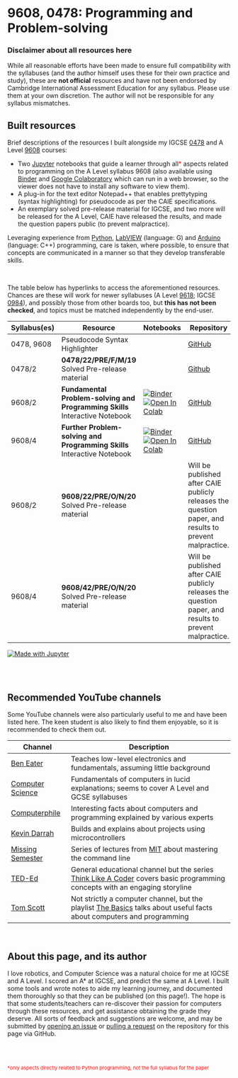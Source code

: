 # 9608, 0478: Programming and Problem-solving

### Disclaimer about all resources here
While all reasonable efforts have been made to ensure full compatibility with the syllabuses (and the author himself uses these for their own practice and study), these are **not official** resources and have not been endorsed by Cambridge International Assessment Education for any syllabus. Please use them at your own discretion. The author will not be responsible for any syllabus mismatches.

## Built resources

Brief descriptions of the resources I built alongside my IGCSE [0478](https://www.cambridgeinternational.org/programmes-and-qualifications/cambridge-igcse-computer-science-0478/) and A Level [9608](https://www.cambridgeinternational.org/programmes-and-qualifications/cambridge-international-as-and-a-level-computer-science-9608/) courses:

* Two [Jupyter](https://jupyter.org/) notebooks that guide a learner through all<span style="color:red">\*</span> aspects related to programming on the A Level syllabus 9608 (also available using [Binder](https://mybinder.org/) and [Google Colaboratory](https://colab.research.google.com/) which can run in a web browser, so the viewer does not have to install any software to view them).
* A plug-in for the text editor Notepad++ that enables prettytyping (syntax highlighting) for pseudocode as per the CAIE specifications.
* An exemplary solved pre-release material for IGCSE, and two more will be released for the A Level, CAIE have released the results, and made the question papers public (to prevent malpractice).

Leveraging experience from [Python](https://www.python.org/), [LabVIEW](http://labview.com/) (language: G) and [Arduino](https://arduino.cc/) (language: C++) programming, care is taken, where possible, to ensure that concepts are communicated in a manner so that they develop transferable skills.

<br>

The table below has hyperlinks to access the aforementioned resources. Chances are these will work for newer syllabuses (A Level [9618](https://www.cambridgeinternational.org/programmes-and-qualifications/cambridge-international-as-and-a-level-computer-science-9618/); IGCSE [0984](https://www.cambridgeinternational.org/programmes-and-qualifications/cambridge-igcse-9-1-computer-science-0984/)), and possibly those from other boards too, but **this has not been checked**, and topics must be matched independently by the end-user.

| Syllabus(es) | Resource | Notebooks | Repository |
| -- | -- | -- | -- |
| 0478, 9608 | Pseudocode Syntax Highlighter | | [GitHub](https://github.com/eccentricOrange/NPP-CAIE-Pseudocode-Highlighting-plugin) |
| 0478/2 | **0478/22/PRE/F/M/19** <br> Solved  Pre-release material | | [Github](https://github.com/eccentricOrange/0478-22-PRE-F-M-19) |
| 9608/2 | **Fundamental Problem-solving and Programming Skills** <br> Interactive Notebook | [![Binder](https://mybinder.org/badge_logo.svg)](https://mybinder.org/v2/gh/eccentricOrange/9608-Programming-Interactive-Notes/master?filepath=Section%202%20Fundamental%20Problem-solving%20and%20Programming%20Skills.ipynb) <br> [![Open In Colab](https://colab.research.google.com/assets/colab-badge.svg)](https://colab.research.google.com/github/eccentricOrange/9608-Programming-Interactive-Notes/blob/master/Section%202%20Fundamental%20Problem-solving%20and%20Programming%20Skills.ipynb) | [GitHub](https://github.com/eccentricOrange/9608-Programming-Interactive-Notes/blob/master/Section%202%20Fundamental%20Problem-solving%20and%20Programming%20Skills.ipynb) |
| 9608/4 | **Further Problem-solving and Programming Skills** <br> Interactive Notebook | [![Binder](https://mybinder.org/badge_logo.svg)](https://mybinder.org/v2/gh/eccentricOrange/9608-Programming-Interactive-Notes/master?filepath=Section%204%20Further%20Problem-solving%20and%20Programming%20Skills.ipynb) <br> [![Open In Colab](https://colab.research.google.com/assets/colab-badge.svg)](https://colab.research.google.com/github/eccentricOrange/9608-Programming-Interactive-Notes/blob/master/Section%204%20Further%20Problem-solving%20and%20Programming%20Skills.ipynb) | [GitHub](https://github.com/eccentricOrange/9608-Programming-Interactive-Notes/blob/master/Section%204%20Further%20Problem-solving%20and%20Programming%20Skills.ipynb) |
| 9608/2 | **9608/22/PRE/O/N/20** <br> Solved Pre-release material | <td colspan="2"> Will be published after CAIE publicly releases the question paper, and results to prevent malpractice. </td> |
| 9608/4 | **9608/42/PRE/O/N/20** <br> Solved Pre-release material | <td colspan="2"> Will be published after CAIE publicly releases the question paper, and results to prevent malpractice. </td> |

[![Made with Jupyter](https://img.shields.io/badge/Notebooks%20made%20with-Jupyter-orange?style=for-the-badge&logo=Jupyter)](https://jupyter.org/try)

<br>
<br>

## Recommended YouTube channels
Some YouTube channels were also particularly useful to me and have been listed here. The keen student is also likely to find them enjoyable, so it is recommended to check them out.

| Channel | Description |
| -- | -- |
| [Ben Eater](https://www.youtube.com/user/eaterbc) | Teaches low-level electronics and fundamentals, assuming little background |
| [Computer Science](https://www.youtube.com/channel/UCSX3MR0gnKDxyXAyljWzm0Q) | Fundamentals of computers in lucid explanations; seems to cover A Level and GCSE syllabuses |
| [Computerphile](https://www.youtube.com/user/Computerphile) | Interesting facts about computers and programming explained by various experts |
| [Kevin Darrah](https://www.youtube.com/user/kdarrah1234) | Builds and explains about projects using microcontrollers |
| [Missing Semester](https://www.youtube.com/channel/UCuXy5tCgEninup9cGplbiFw) | Series of lectures from [MIT](https://web.mit.edu) about mastering the command line |
| [TED-Ed](https://www.youtube.com/user/TEDEducation) | General educational channel but the series [Think Like A Coder](https://www.youtube.com/playlist?list=PLJicmE8fK0EgogMqDYMgcADT1j5b911or) covers basic programming concepts with an engaging storyline |
| [Tom Scott](https://www.youtube.com/user/enyay) | Not strictly a computer channel, but the playlist [The Basics](https://www.youtube.com/playlist?list=PL96C35uN7xGLLeET0dOWaKHkAlPsrkcha) talks about useful facts about computers and programming |

<br>

## About this page, and its author
I love robotics, and Computer Science was a natural choice for me at IGCSE and A Level. I scored an A* at IGCSE, and predict the same at A Level. I built some tools and wrote notes to aide my learning journey, and documented them thoroughly so that they can be published (on this page!). The hope is that some students/teachers can re-discover their passion for computers through these resources, and get assistance obtaining the grade they deserve. All sorts of feedback and suggestions are welcome, and may be submitted by [opening an issue](https://docs.github.com/en/free-pro-team@latest/github/managing-your-work-on-github/creating-an-issue) or [pulling a request](https://docs.github.com/en/free-pro-team@latest/github/collaborating-with-issues-and-pull-requests/about-pull-requests) on the repository for this page via GitHub.

<br> <br>

<p style="color:red; font-size:11px">*only aspects directly related to Python programming, not the full syllabus for the paper</p>
